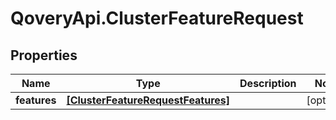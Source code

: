 # QoveryApi.ClusterFeatureRequest

## Properties

Name | Type | Description | Notes
------------ | ------------- | ------------- | -------------
**features** | [**[ClusterFeatureRequestFeatures]**](ClusterFeatureRequestFeatures.md) |  | [optional] 


